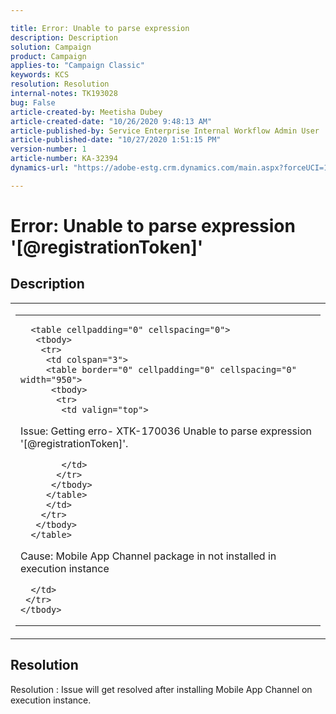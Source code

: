 ```yaml
---

title: Error: Unable to parse expression  
description: Description  
solution: Campaign  
product: Campaign  
applies-to: "Campaign Classic"  
keywords: KCS  
resolution: Resolution  
internal-notes: TK193028  
bug: False  
article-created-by: Meetisha Dubey  
article-created-date: "10/26/2020 9:48:13 AM"  
article-published-by: Service Enterprise Internal Workflow Admin User  
article-published-date: "10/27/2020 1:51:15 PM"  
version-number: 1  
article-number: KA-32394  
dynamics-url: "https://adobe-estg.crm.dynamics.com/main.aspx?forceUCI=1&pagetype=entityrecord&etn=knowledgearticle&id=dfb27b3c-7017-eb11-a812-000d3a593b88"

---
```


# Error:  Unable to parse expression '[@registrationToken]'

## Description


<table cellpadding="0" cellspacing="0">
 <tbody>
  <tr>
   <td colspan="3">
   <table border="0" cellpadding="0" cellspacing="0" width="950">
    <tbody>
     <tr>
      <td valign="top">
      
      <table cellpadding="0" cellspacing="0">
       <tbody>
        <tr>
         <td colspan="3">
         <table border="0" cellpadding="0" cellspacing="0" width="950">
          <tbody>
           <tr>
            <td valign="top">
            

Issue: Getting erro- XTK-170036 Unable to parse expression '[@registrationToken]'.

            </td>
           </tr>
          </tbody>
         </table>
         </td>
        </tr>
       </tbody>
      </table>
      

      

Cause: Mobile App Channel package in not installed in execution instance

      </td>
     </tr>
    </tbody>
   </table>
   </td>
  </tr>
 </tbody>
</table>





## Resolution

Resolution : Issue will get resolved after installing Mobile App Channel on execution instance.
